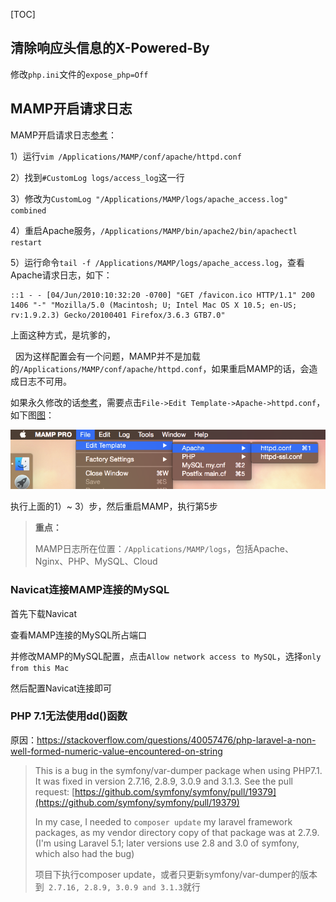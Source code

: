 [TOC]

## 清除响应头信息的X-Powered-By

修改`php.ini`文件的`expose_php=Off`

## MAMP开启请求日志

MAMP开启请求日志[参考](https://sites.google.com/site/mamppro/en/mamp/faq/where-can-i-find-the-logs/how-can-i-enable-the-apache-access-logs)：

   1）运行`vim /Applications/MAMP/conf/apache/httpd.conf`

   2）找到`#CustomLog logs/access_log`这一行

   3）修改为`CustomLog "/Applications/MAMP/logs/apache_access.log" combined`

   4）重启Apache服务，`/Applications/MAMP/bin/apache2/bin/apachectl restart`

   5）运行命令`tail -f /Applications/MAMP/logs/apache_access.log`，查看Apache请求日志，如下：

   ```
   ::1 - - [04/Jun/2010:10:32:20 -0700] "GET /favicon.ico HTTP/1.1" 200 1406 "-" "Mozilla/5.0 (Macintosh; U; Intel Mac OS X 10.5; en-US; rv:1.9.2.3) Gecko/20100401 Firefox/3.6.3 GTB7.0"
   ```

   上面这种方式，是坑爹的，

   因为这样配置会有一个问题，MAMP并不是加载的`/Applications/MAMP/conf/apache/httpd.conf`，如果重启MAMP的话，会造成日志不可用。

   如果永久修改的话[参考](http://blog-en.mamp.info/2015/02/editing-your-httpdconf-file-in-mamp-pro.html)，需要点击`File->Edit Template->Apache->httpd.conf`，如下图[图](http://2.bp.blogspot.com/-QCjkNUlt0EE/VOWcf3R5t4I/AAAAAAAAAd8/J4Q9KD509N8/s1600/Screen%2BShot%2B2015-02-06%2Bat%2B08.07.06.png)：

   ![操作图](../_picture/MAMP.png)

   执行上面的1）~ 3）步，然后重启MAMP，执行第5步

   >  **重点：**
   >
   >  MAMP日志所在位置：`/Applications/MAMP/logs`，包括Apache、Nginx、PHP、MySQL、Cloud

### Navicat连接MAMP连接的MySQL

首先下载Navicat

查看MAMP连接的MySQL所占端口

并修改MAMP的MySQL配置，点击`Allow network access to MySQL`，选择`only from this Mac`

然后配置Navicat连接即可

### PHP 7.1无法使用dd()函数

原因：https://stackoverflow.com/questions/40057476/php-laravel-a-non-well-formed-numeric-value-encountered-on-string

> This is a bug in the symfony/var-dumper package when using PHP7.1. It was fixed in version 2.7.16, 2.8.9, 3.0.9 and 3.1.3. See the pull request: [https://github.com/symfony/symfony/pull/19379](https://github.com/symfony/symfony/pull/19379)
>
> In my case, I needed to `composer update` my laravel framework packages, as my vendor directory copy of that package was at 2.7.9. (I'm using Laravel 5.1; later versions use 2.8 and 3.0 of symfony, which also had the bug)
>
> 项目下执行composer update，或者只更新symfony/var-dumper的版本到` 2.7.16, 2.8.9, 3.0.9 and 3.1.3`就行